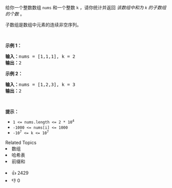 <p>给你一个整数数组 <code>nums</code> 和一个整数&nbsp;<code>k</code> ，请你统计并返回 <em>该数组中和为&nbsp;<code>k</code><strong>&nbsp;</strong>的子数组的个数&nbsp;</em>。</p>

<p>子数组是数组中元素的连续非空序列。</p>

<p>&nbsp;</p>

<p><strong>示例 1：</strong></p>

<pre>
<strong>输入：</strong>nums = [1,1,1], k = 2
<strong>输出：</strong>2
</pre>

<p><strong>示例 2：</strong></p>

<pre>
<strong>输入：</strong>nums = [1,2,3], k = 3
<strong>输出：</strong>2
</pre>

<p>&nbsp;</p>

<p><strong>提示：</strong></p>

<ul> 
 <li><code>1 &lt;= nums.length &lt;= 2 * 10<sup>4</sup></code></li> 
 <li><code>-1000 &lt;= nums[i] &lt;= 1000</code></li> 
 <li><code>-10<sup>7</sup> &lt;= k &lt;= 10<sup>7</sup></code></li> 
</ul>

<div><div>Related Topics</div><div><li>数组</li><li>哈希表</li><li>前缀和</li></div></div><br><div><li>👍 2429</li><li>👎 0</li></div>